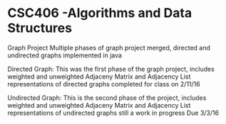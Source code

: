 # CSC406 -Algorithms and Data Structures
Graph Project
Multiple phases of graph project merged, directed and undirected graphs implemented in java

Directed Graph:
This was the first phase of the graph project, includes weighted and unweighted Adjaceny Matrix and Adjacency List representations of directed graphs
completed for class on 2/11/16

Undirected Graph:
This is the second phase of the project, includes weighted and unweighted Adjaceny Matrix and Adjacency List representations of undirected graphs
still a work in progress
Due 3/3/16
